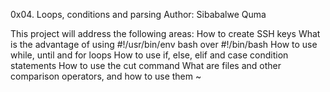 0x04. Loops, conditions and parsing
Author: Sibabalwe Quma

This project will address the following areas:
How to create SSH keys
What is the advantage of using #!/usr/bin/env bash over #!/bin/bash
How to use while, until and for loops
How to use if, else, elif and case condition statements
How to use the cut command
What are files and other comparison operators, and how to use them
~                                                                      

